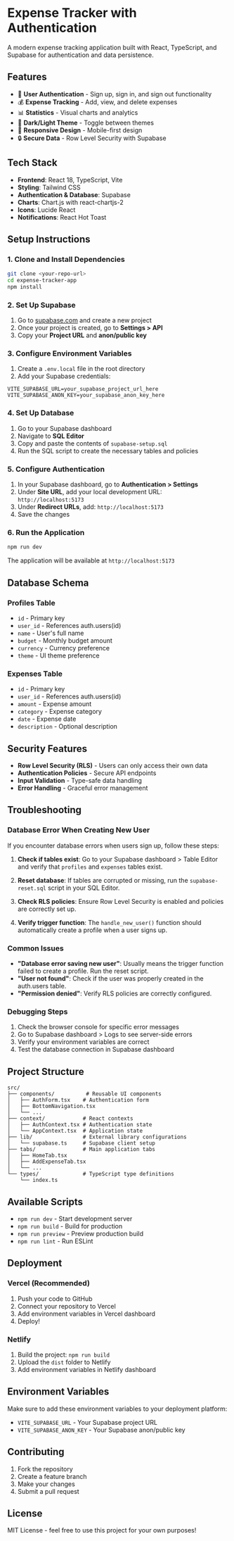# Expense Tracker with Authentication

A modern expense tracking application built with React, TypeScript, and Supabase for authentication and data persistence.

## Features

- 🔐 **User Authentication** - Sign up, sign in, and sign out functionality
- 💰 **Expense Tracking** - Add, view, and delete expenses
- 📊 **Statistics** - Visual charts and analytics
- 🎨 **Dark/Light Theme** - Toggle between themes
- 📱 **Responsive Design** - Mobile-first design
- 🔒 **Secure Data** - Row Level Security with Supabase

## Tech Stack

- **Frontend**: React 18, TypeScript, Vite
- **Styling**: Tailwind CSS
- **Authentication & Database**: Supabase
- **Charts**: Chart.js with react-chartjs-2
- **Icons**: Lucide React
- **Notifications**: React Hot Toast

## Setup Instructions

### 1. Clone and Install Dependencies

```bash
git clone <your-repo-url>
cd expense-tracker-app
npm install
```

### 2. Set Up Supabase

1. Go to [supabase.com](https://supabase.com) and create a new project
2. Once your project is created, go to **Settings > API**
3. Copy your **Project URL** and **anon/public key**

### 3. Configure Environment Variables

1. Create a `.env.local` file in the root directory
2. Add your Supabase credentials:

```env
VITE_SUPABASE_URL=your_supabase_project_url_here
VITE_SUPABASE_ANON_KEY=your_supabase_anon_key_here
```

### 4. Set Up Database

1. Go to your Supabase dashboard
2. Navigate to **SQL Editor**
3. Copy and paste the contents of `supabase-setup.sql`
4. Run the SQL script to create the necessary tables and policies

### 5. Configure Authentication

1. In your Supabase dashboard, go to **Authentication > Settings**
2. Under **Site URL**, add your local development URL: `http://localhost:5173`
3. Under **Redirect URLs**, add: `http://localhost:5173`
4. Save the changes

### 6. Run the Application

```bash
npm run dev
```

The application will be available at `http://localhost:5173`

## Database Schema

### Profiles Table
- `id` - Primary key
- `user_id` - References auth.users(id)
- `name` - User's full name
- `budget` - Monthly budget amount
- `currency` - Currency preference
- `theme` - UI theme preference

### Expenses Table
- `id` - Primary key
- `user_id` - References auth.users(id)
- `amount` - Expense amount
- `category` - Expense category
- `date` - Expense date
- `description` - Optional description

## Security Features

- **Row Level Security (RLS)** - Users can only access their own data
- **Authentication Policies** - Secure API endpoints
- **Input Validation** - Type-safe data handling
- **Error Handling** - Graceful error management

## Troubleshooting

### Database Error When Creating New User

If you encounter database errors when users sign up, follow these steps:

1. **Check if tables exist**: Go to your Supabase dashboard > Table Editor and verify that `profiles` and `expenses` tables exist.

2. **Reset database**: If tables are corrupted or missing, run the `supabase-reset.sql` script in your SQL Editor.

3. **Check RLS policies**: Ensure Row Level Security is enabled and policies are correctly set up.

4. **Verify trigger function**: The `handle_new_user()` function should automatically create a profile when a user signs up.

### Common Issues

- **"Database error saving new user"**: Usually means the trigger function failed to create a profile. Run the reset script.
- **"User not found"**: Check if the user was properly created in the auth.users table.
- **"Permission denied"**: Verify RLS policies are correctly configured.

### Debugging Steps

1. Check the browser console for specific error messages
2. Go to Supabase dashboard > Logs to see server-side errors
3. Verify your environment variables are correct
4. Test the database connection in Supabase dashboard

## Project Structure

```
src/
├── components/          # Reusable UI components
│   ├── AuthForm.tsx    # Authentication form
│   ├── BottomNavigation.tsx
│   └── ...
├── context/            # React contexts
│   ├── AuthContext.tsx # Authentication state
│   └── AppContext.tsx  # Application state
├── lib/                # External library configurations
│   └── supabase.ts     # Supabase client setup
├── tabs/               # Main application tabs
│   ├── HomeTab.tsx
│   ├── AddExpenseTab.tsx
│   └── ...
└── types/              # TypeScript type definitions
    └── index.ts
```

## Available Scripts

- `npm run dev` - Start development server
- `npm run build` - Build for production
- `npm run preview` - Preview production build
- `npm run lint` - Run ESLint

## Deployment

### Vercel (Recommended)

1. Push your code to GitHub
2. Connect your repository to Vercel
3. Add environment variables in Vercel dashboard
4. Deploy!

### Netlify

1. Build the project: `npm run build`
2. Upload the `dist` folder to Netlify
3. Add environment variables in Netlify dashboard

## Environment Variables

Make sure to add these environment variables to your deployment platform:

- `VITE_SUPABASE_URL` - Your Supabase project URL
- `VITE_SUPABASE_ANON_KEY` - Your Supabase anon/public key

## Contributing

1. Fork the repository
2. Create a feature branch
3. Make your changes
4. Submit a pull request

## License

MIT License - feel free to use this project for your own purposes! 